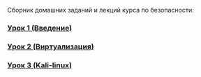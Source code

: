 Сборник домашних заданий и лекций курса по безопасности:

### [Урок 1 (Введение)](Less1/README.md)
### [Урок 2 (Виртуализация)](Less2/README.md)
### [Урок 3 (Kali-linux)](Less3/README.md)
